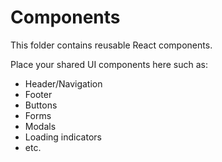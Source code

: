 # Components

This folder contains reusable React components.


Place your shared UI components here such as:
- Header/Navigation
- Footer
- Buttons
- Forms
- Modals
- Loading indicators
- etc.
